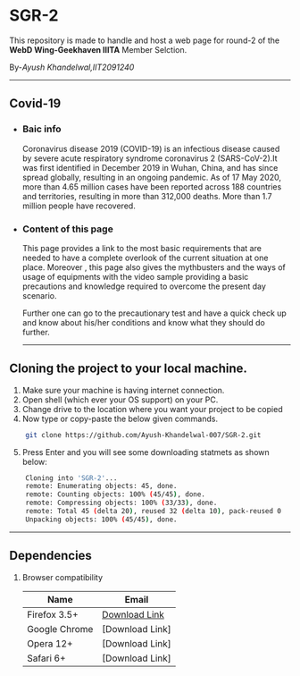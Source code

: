 # SGR-2
This repository is made to handle and host a web page for round-2 of the **WebD Wing-Geekhaven IIITA** Member Selction.

By-*Ayush Khandelwal,IIT2091240*

---

## Covid-19
* ### Baic info
    Coronavirus disease 2019 (COVID-19) is an infectious disease caused by severe acute respiratory syndrome coronavirus 2 (SARS-CoV-2).It was first identified in December 2019 in Wuhan, China, and has since spread globally, resulting in an ongoing pandemic. As of 17 May 2020, more than 4.65 million cases have been reported across 188 countries and territories, resulting in more than 312,000 deaths. More than 1.7 million people have recovered.

* ### Content of this page
    This page provides a link to the most basic requirements that are needed to have a complete overlook of the current situation at one place. Moreover , this page also gives the mythbusters and the ways of usage of equipments with the video sample providing a basic precautions and knowledge required to overcome the present day scenario.

    Further one can go to the precautionary test and have a quick check up and know about his/her conditions and know what they should do further.

    ---
## Cloning the project to your local machine.

1. Make sure your machine is having internet connection.
1. Open shell (which ever your OS support) on your PC.
1. Change drive to the location where you want your project to  be copied
1. Now type or copy-paste the below given commands.
```bash
    git clone https://github.com/Ayush-Khandelwal-007/SGR-2.git
```
5. Press Enter and you will see some downloading statmets as shown below:
```bash
    Cloning into 'SGR-2'...
    remote: Enumerating objects: 45, done.
    remote: Counting objects: 100% (45/45), done.
    remote: Compressing objects: 100% (33/33), done.
    remote: Total 45 (delta 20), reused 32 (delta 10), pack-reused 0
    Unpacking objects: 100% (45/45), done.
```
---

## Dependencies

1. Browser compatibility

    | Name                | Email                                                                                                              |
    | ------------------ | ------------------------------------------------------------------------------------ |
    | Firefox 3.5+       | [Download Link](https://www.mozilla.org/en-US/firefox/download/thanks/) |
    | Google Chrome | [Download Link]                                                                                             |
    |Opera 12+          | [Download Link]                                                                                             |
    |Safari 6+             | [Download Link]                                                                                             |
